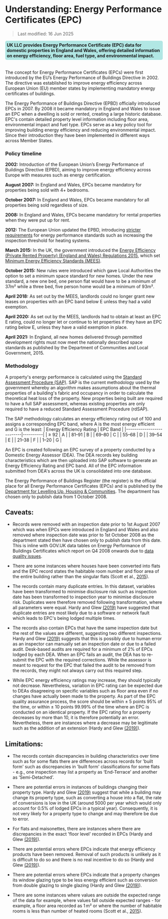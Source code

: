 # Understanding: Energy Performance Certificates (EPC)

>Last modified: 16 Jun 2025


<div style="background-color: rgba(0, 178, 169, 0.3); padding: 5px; border-radius: 5px;"><strong>UK LLC provides Energy Performance Certificate (EPC) data for domestic properties in England and Wales, offering detailed information on energy efficiency, floor area, fuel type, and environmental impact.</strong></div>  
<br>

The concept for Energy Performance Certificates (EPCs) were first introduced by the EU’s Energy Performance of Buildings Directive in 2002. The directive was established to improve energy efficiency across European Union (EU) member states by implementing mandatory energy certificates of buildings.

The Energy Performance of Buildings Directive (EPBD) officially  introduced EPCs in 2007. By 2008 it became mandatory in England and Wales to issue an EPC when a dwelling is sold or rented, creating a large historic database. EPC's contain detailed property level information including floor area, environmental impact and fuel type. EPCs serve as a key policy tool for improving building energy efficiency and reducing environmental impact. Since their introduction they have been implemented in different ways across Member States. 

### Policy timeline

**2002:** Introduction of the European Union’s Energy Performance of Buildings Directive (EPBD), aiming to improve energy efficiency across Europe with measures such as energy certification. 

**August 2007:** In England and Wales, EPCs became mandatory for properties being sold with 4+ bedrooms.

**October 2007:** In England and Wales, EPCs became mandatory for all properties being sold regardless of size.

**2008:** In England and Wales, EPCs became mandatory for rental properties when they were put up for rent.

**2012:** The European Union updated the EPBD, introducing [stricter requirements](https://assets.publishing.service.gov.uk/media/5ec2b3d8d3bf7f5d3defffb7/EPBD_consultation.pdf) for energy performance standards such as increasing the inspection threshold for heating systems.  

**March 2015:** In the UK, the government introduced the [Energy Efficiency (Private Rented Property) (England and Wales) Regulations 2015](https://www.legislation.gov.uk/uksi/2015/962/contents/made), which set [Minimum Energy Efficiency Standards (MEES)](https://www.gov.uk/guidance/domestic-private-rented-property-minimum-energy-efficiency-standard-landlord-guidance).

**October 2015:** New rules were introduced which gave Local Authorities the option to set a minimum space standard for new homes. Under the new standard, a new one bed, one person flat would have to be a minimum of 37m² while a three bed, five person home would be a minimum of 93m². 

**April 2018:** As set out by the MEES, landlords could no longer grant new leases on properties with an EPC band below E unless they had a valid exemption.

**April 2020:** As set out by the MEES, landlords had to obtain at least an EPC E rating, could no longer let or continue to let properties if they have an EPC rating below E, unless they have a valid exemption in place.

**April 2021:** In England, all new homes delivered through permitted development rights must now meet the nationally described space standards as published by the Department of Communities and Local Government, 2015.  

### Methodology

A property's energy performance is calculated using the [Standard Assessment Procedure (SAP)](https://www.gov.uk/guidance/standard-assessment-procedure). SAP is the current methodology used by the government whereby an algorithm makes assumptions about the thermal properties of a building's fabric and occupancy in order to calculate the theoretical heat loss of the property. New properties being built are required to have a full SAP assessment, whereas existing properties are only required to have a reduced Standard Assessment Procedure (rdSAP). 

The SAP methodology calculates an energy efficiency rating out of 100 and assigns a corresponding EPC band, where A is the most energy efficient and G is the least:
| Energy Efficiency Rating | EPC Band |
|--------------------------|----------|
| ≥ 92                     | A        |
| 81–91                    | B        |
| 69–80                    | C        |
| 55–68                    | D        |
| 39–54                    | E        |
| 21–38                    | F        |
| 1–20                     | G        |

An EPC is created following an EPC survey of a property conducted by a Domestic Energy Assessor (DEA). The DEA records key building characteristics which are then uploaded into SAP software to generate an Energy Efficiency Rating and EPC band. All of the EPC information submitted from DEA's across the UK is consolidated into one database. 

The Energy Performance of Buildings Register (the register) is the official place for all Energy Performance Certificates (EPCs) and is 
published by the [Department for Levelling Up, Housing & Communities](https://epc.opendatacommunities.org/). The department has chosen only to publish data from 1 October 2008. 


## Caveats:

- Records were removed with an inspection date prior to 1st August 2007 which was when EPCs were introduced in England and Wales and also removed where inspection date was prior to 1st October 2008 as the department stated then have chosen only to publish data from this date. This is inline with GOV.UK data tables on Energy Performance of Buildings Certificates which report on Q4 2008 onwards due to [data quality issues](https://assets.publishing.service.gov.uk/media/5eaaab78d3bf7f6526f8d742/EPB_Cert_Statistics_Release_Q1_2020.pdf).

- There are some instances where houses have been converted into flats and the EPC record states the habitable room number and floor area of the entire building rather than the singular flats (Scott et al., [2015](https://doi.org/10.23889/ijpds.v8i2.2927)). 

- The records contain many duplicate entries. In this dataset, variables have been transformed to minimise disclosure risk such as inspection date has been transformed to inspection year to minimise disclosure risk. Duplicates were therefore removed following transformation, where all parameters were equal. Hardy and Glew [(2019)](https://doi.org/10.1016/j.enpol.2019.03.022) have suggested that duplicate entries are most likely due to a software or network fault which leads to EPC's being lodged multiple times.

- The records also contain EPCs that have the same inspection date but the rest of the values are different, suggesting two different inspections. Hardy and Glew [(2019)](https://doi.org/10.1016/j.enpol.2019.03.022) suggests that this is possibly due to human error as an inspector can manually set an inspection date or due to a failed audit. Desk-based audits are required for a minimum of 2% of EPCs lodged by each DEA. When an EPC fails an audit, the DEA has to re-submit the EPC with the required corrections. While the assessor is meant to request for the EPC that failed the audit to be removed from the records, they might not always carry out this required step.

- While EPC energy efficiency ratings may increase, they should typically not decrease. Nevertheless, variation in EPC rating can be expected due to DEAs disagreeing on specific variables such as floor area even if no changes have actually been made to the property. 
As part of the EPC quality assurance process, the score should be within ± 5 points 95% of the time, or within ± 10 points 99.99% of the time where an EPC is conducted on an identical property. If the EPC rating for a property decreases by more than 10, it is therefore potentially an error. Nevertheless, there are instances where a decrease may be legitimate such as the addition of an extension (Hardy and Glew [(2019)](https://doi.org/10.1016/j.enpol.2019.03.022)).


## Limitations:

- The records contain discrepancies in building characteristics over time such as for some flats there are differences across records for 'built form' such as discrepancies in 'built form' classifications for some flats - e.g., one inspection may list a property as ‘End-Terrace’ and another as ‘Semi-Detached’. 

- There are potential errors in instances of buildings changing their property type. Hardy and Glew [(2019)](https://doi.org/10.1016/j.enpol.2019.03.022) suggest that while a building may change its property type, such as converting a house into a flat, the rate of conversions is low in the UK (around 5000 per year which would only account for 0.5% of lodged EPCs in a typical year). Consequently, it is not very likely for a property type to change and may therefore be due to error.

- For flats and maisonettes, there are instances where there are discrepancies in the exact 'floor level' recorded in EPCs (Hardy and Glew [(2019)](https://doi.org/10.1016/j.enpol.2019.03.022)).

- There are potential errors where EPCs indicate that energy efficiency products have been removed. Removal of such products is unlikely as it is difficult to do so and there is no real incentive to do so (Hardy and Glew [(2019)](https://doi.org/10.1016/j.enpol.2019.03.022)).

- There are potential errors where EPCs indicate that a property changes its window glazing type to be less energy efficient such as conversion from double glazing to single glazing (Hardy and Glew [(2019)](https://doi.org/10.1016/j.enpol.2019.03.022)).

- There are some instances where values are outside the expected range of the data for example, where values fall outside expected ranges - for example, a floor area recorded as 1 m² or where the number of habitable rooms is less than number of heated rooms (Scott et al., [2015](https://doi.org/10.23889/ijpds.v8i2.2927)).


  

 

 